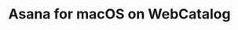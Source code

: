 ---
name: Asana
category: Productivity
title: Asana for macOS on WebCatalog
key: asana
fullUrl: 'https://asana.com'
hostname: asana.com

---